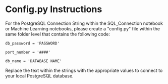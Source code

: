# Config.py Instructions 

For the PostgreSQL Connection String within the SQL_Connection notebook or Machine Learning notebooks, please create a "config.py" file within the same folder level that contains the following code: 

    db_password = 'PASSWORD'

    port_number = '####'

    db_name = 'DATABASE NAME'

Replace the text within the strings with the appropriate values to connect to your local PostgreSQL database. 